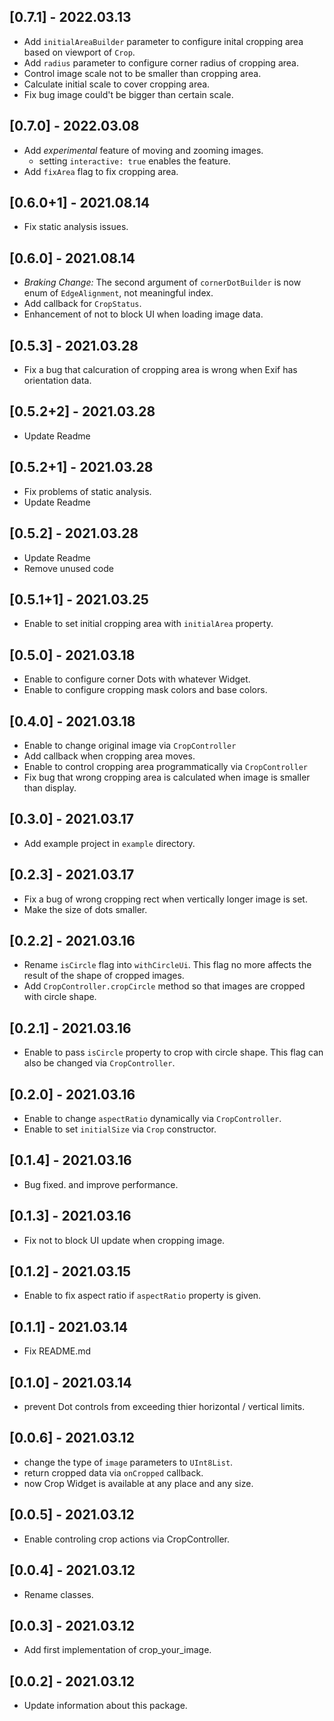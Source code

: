 ## [0.7.1] - 2022.03.13
* Add `initialAreaBuilder` parameter to configure inital cropping area based on viewport of `Crop`.
* Add `radius` parameter to configure corner radius of cropping area.
* Control image scale not to be smaller than cropping area.
* Calculate initial scale to cover cropping area.
* Fix bug image could't be bigger than certain scale.

## [0.7.0] - 2022.03.08
* Add _experimental_ feature of moving and zooming images.
  * setting `interactive: true` enables the feature.
* Add `fixArea` flag to fix cropping area. 

## [0.6.0+1] - 2021.08.14
* Fix static analysis issues.

## [0.6.0] - 2021.08.14
* _Braking Change:_ The second argument of `cornerDotBuilder` is now enum of `EdgeAlignment`, not meaningful index.
* Add callback for `CropStatus`.
* Enhancement of not to block UI when loading image data.

## [0.5.3] - 2021.03.28
* Fix a bug that calcuration of cropping area is wrong when Exif has orientation data.

## [0.5.2+2] - 2021.03.28
* Update Readme

## [0.5.2+1] - 2021.03.28
* Fix problems of static analysis.
* Update Readme

## [0.5.2] - 2021.03.28
* Update Readme
* Remove unused code

## [0.5.1+1] - 2021.03.25
* Enable to set initial cropping area with `initialArea` property.

## [0.5.0] - 2021.03.18
* Enable to configure corner Dots with whatever Widget.
* Enable to configure cropping mask colors and base colors.

## [0.4.0] - 2021.03.18
* Enable to change original image via `CropController`
* Add callback when cropping area moves.
* Enable to control cropping area programmatically via `CropController`
* Fix bug that wrong cropping area is calculated when image is smaller than display.

## [0.3.0] - 2021.03.17
* Add example project in `example` directory.

## [0.2.3] - 2021.03.17
* Fix a bug of wrong cropping rect when vertically longer image is set.
* Make the size of dots smaller.

## [0.2.2] - 2021.03.16
* Rename `isCircle` flag into `withCircleUi`. This flag no more affects the result of the shape of cropped images.
* Add `CropController.cropCircle` method so that images are cropped with circle shape.

## [0.2.1] - 2021.03.16
* Enable to pass `isCircle` property to crop with circle shape. This flag can also be changed via `CropController`.

## [0.2.0] - 2021.03.16
* Enable to change `aspectRatio` dynamically via `CropController`.
* Enable to set `initialSize` via `Crop` constructor.

## [0.1.4] - 2021.03.16
* Bug fixed. and improve performance.

## [0.1.3] - 2021.03.16
* Fix not to block UI update when cropping image.

## [0.1.2] - 2021.03.15
* Enable to fix aspect ratio if `aspectRatio` property is given.

## [0.1.1] - 2021.03.14
* Fix README.md

## [0.1.0] - 2021.03.14

* prevent Dot controls from exceeding thier horizontal / vertical limits.

## [0.0.6] - 2021.03.12

* change the type of `image` parameters to `UInt8List`.
* return cropped data via `onCropped` callback.
* now Crop Widget is available at any place and any size.

## [0.0.5] - 2021.03.12

* Enable controling crop actions via CropController.

## [0.0.4] - 2021.03.12

* Rename classes.

## [0.0.3] - 2021.03.12

* Add first implementation of crop_your_image.

## [0.0.2] - 2021.03.12

* Update information about this package.
